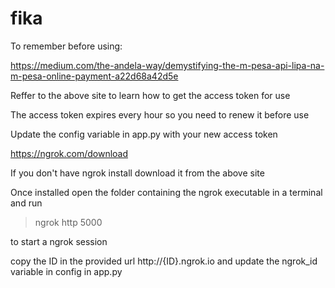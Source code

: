 # fika
To remember before using:

https://medium.com/the-andela-way/demystifying-the-m-pesa-api-lipa-na-m-pesa-online-payment-a22d68a42d5e

Reffer to the above site to learn how to get the access token for use

The access token expires every hour so you need to renew it before use

Update the config variable in app.py with your new access token 

https://ngrok.com/download

If you don't have ngrok install download it from the above site

Once installed open the folder containing the ngrok executable in a terminal and run

> ngrok http 5000

to start a ngrok session

copy the ID in the provided url http://{ID}.ngrok.io and update the ngrok_id 
variable in config in app.py
